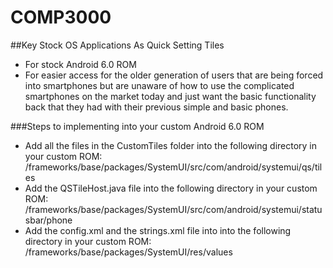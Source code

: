 # COMP3000

##Key Stock OS Applications As Quick Setting Tiles
  - For stock Android 6.0 ROM
  - For easier access for the older generation of users that are being forced into smartphones but are unaware of how to use the complicated smartphones on the market today and just want the basic functionality back that they had with their previous simple and basic phones.

###Steps to implementing into your custom Android 6.0 ROM
  - Add all the files in the CustomTiles folder into the following directory in your custom ROM:   /frameworks/base/packages/SystemUI/src/com/android/systemui/qs/tiles
  - Add the QSTileHost.java file into the following directory in your custom ROM: /frameworks/base/packages/SystemUI/src/com/android/systemui/statusbar/phone
  - Add the config.xml and the strings.xml file into into the following directory in your custom ROM: /frameworks/base/packages/SystemUI/res/values
